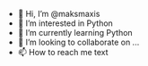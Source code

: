 - 👋 Hi, I’m @maksmaxis
- 👀 I’m interested in Python
- 🌱 I’m currently learning Python
- 💞️ I’m looking to collaborate on ...
- 📫 How to reach me text

<!---
maksmaxis/maksmaxis is a ✨ special ✨ repository because its `README.md` (this file) appears on your GitHub profile.
You can click the Preview link to take a look at your changes.
--->
